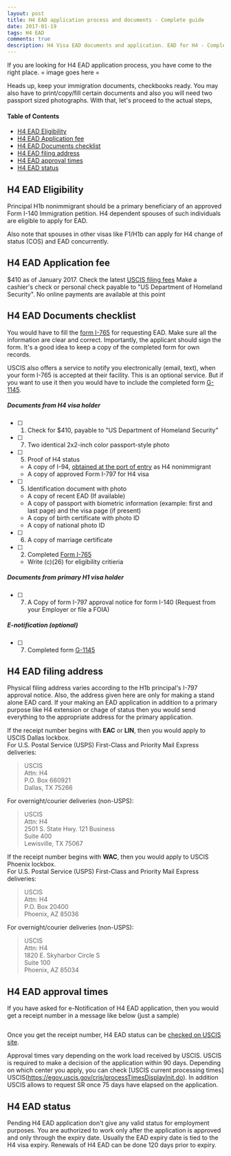 ```yaml
---
layout: post
title: H4 EAD application process and documents - Complete guide 
date: 2017-01-19
tags: H4 EAD
comments: true
description: H4 Visa EAD documents and application. EAD for H4 - Complete guide
---
```

If you are looking for H4 EAD application process, you have come to the right place.
= image goes here = 

Heads up, keep your immigration documents, checkbooks ready. You may also have to print/copy/fill certain documents and also you will need two passport sized photographs. With that, let's proceed to the actual steps,

#### Table of Contents
 - [H4 EAD Eligibility](#h4-ead-eligibility)
 - [H4 EAD Application fee](#h4-ead-application-fee)
 - [H4 EAD Documents checklist](#h4-ead-documents-checklist)
 - [H4 EAD filing address](#h4-ead-filing-address)
 - [H4 EAD approval times](#h4-ead-approval-times)
 - [H4 EAD status](#h4-ead-status)

## H4 EAD Eligibility

Principal H1b nonimmigrant should be a primary beneficiary of an approved Form I-140 Immigration petition. H4 dependent spouses of such individuals are eligible to apply for EAD. 

Also note that spouses in other visas like F1/H1b can apply for H4 change of status (COS) and EAD concurrently.

## H4 EAD Application fee
$410 as of January 2017. Check the latest [USCIS filing fees](https://www.uscis.gov/forms/our-fees)
Make a cashier's check or personal check payable to "US Department of Homeland Security". No online payments are available at this point

## H4 EAD Documents checklist
You would have to fill the [form I-765](http://www.uscis.gov/i-765) for requesting EAD. Make sure all the information are clear and correct. Importantly, the applicant should sign the form. It's a good idea to keep a copy of the completed form for own records. 

USCIS also offers a service to notify you electronically (email, text), when your form I-765 is accepted at their facility. This is an optional service. But if you want to use it then you would have to include the completed form [G-1145](http://www.uscis.gov/sites/default/files/files/form/g-1145.pdf). 

##### Documents from H4 visa holder

- [ ] 1. Check for $410, payable to "US Department of Homeland Security" 
- [ ] 7. Two identical 2x2-inch color passport-style photo
- [ ] 5. Proof of H4 status 
    - A copy of I-94, [obtained at the port of entry](https://i94.cbp.dhs.gov/I94/#/recent-search) as H4 nonimmigrant
    - A copy of approved Form I-797 for H4 visa
- [ ] 5. Identification document with photo 
    - A copy of recent EAD (If available)
    - A copy of passport with biometric information (example: first and last page) and the visa page (if present)
    - A copy of birth certificate with photo ID
    - A copy of national photo ID
- [ ] 6. A copy of marriage certificate 
- [ ] 2. Completed [Form I-765](http://www.uscis.gov/i-765) 
    - Write (c)(26) for eligibility critieria

##### Documents from primary H1 visa holder     

- [ ] 7. A Copy of form I-797 approval notice for form I-140 (Request from your Employer or file a FOIA)

##### E-notification (optional)
- [ ] 7. Completed form [G-1145](http://www.uscis.gov/sites/default/files/files/form/g-1145.pdf)

## H4 EAD filing address
Physical filing address varies according to the H1b principal's I-797 approval notice. Also, the address given here are only for making a stand alone EAD card. If your making an EAD application in addition to a primary purpose like H4 extension or chage of status then you would send everything to the appropriate address for the primary application. 

If the receipt number begins with **EAC** or **LIN**, then you would apply to USCIS Dallas lockbox.  
For U.S. Postal Service (USPS) First-Class and Priority Mail Express deliveries:

> USCIS  
> Attn: H4  
> P.O. Box 660921  
> Dallas, TX 75266  

For overnight/courier deliveries (non-USPS):

> USCIS  
> Attn: H4  
> 2501 S. State Hwy. 121 Business  
> Suite 400  
> Lewisville, TX 75067  


If the receipt number begins with **WAC**, then you would apply to USCIS Phoenix  lockbox.  
For U.S. Postal Service (USPS) First-Class and Priority Mail Express deliveries:

> USCIS  
> Attn: H4  
> P.O. Box 20400  
> Phoenix, AZ 85036  

For overnight/courier deliveries (non-USPS):

> USCIS  
> Attn: H4  
> 1820 E. Skyharbor Circle S  
> Suite 100  
> Phoenix, AZ 85034  

## H4 EAD approval times
If you have asked for e-Notification of H4 EAD application, then you would get a receipt number in a message like below (just a sample)

``` "On November 27, 2016, we received your Form I-765, Application for Employment Authorization , Receipt Number EACXXXXXXXXX, and sent you the receipt notice that describes how we will process your case. Please follow the instructions in the notice. If you do not receive your receipt notice by December 26, 2016, please call Customer Service at 1-800-375-5283"
```
Once you get the receipt number, H4 EAD status can be [checked on USCIS site](https://egov.uscis.gov/casestatus/landing.do).

Approval times vary depending on the work load received by USCIS. USCIS is required to make a decision of the application within 90 days. Depending on which center you apply, you can check [USCIS current processing times] USCIS(https://egov.uscis.gov/cris/processTimesDisplayInit.do). In addition USCIS allows to request SR once 75 days have elapsed on the application. 

## H4 EAD status
Pending H4 EAD application don't give any valid status for employment purposes. You are authorized to work only after the application is approved and only through the expiry date. Usually the EAD expiry date is tied to the H4 visa expiry. Renewals of H4 EAD can be done 120 days prior to expiry.

